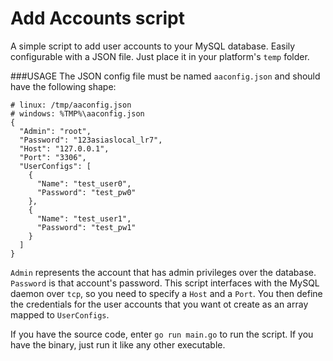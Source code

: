 # Add Accounts script

A simple script to add user accounts to your MySQL database. Easily configurable with a JSON file. Just place it in your platform's `temp` folder.


###USAGE
The JSON config file must be named `aaconfig.json` and should have the following shape:

```
# linux: /tmp/aaconfig.json
# windows: %TMP%\aaconfig.json
{
  "Admin": "root",
  "Password": "123asiaslocal_lr7",
  "Host": "127.0.0.1",
  "Port": "3306",
  "UserConfigs": [
    {
      "Name": "test_user0",
      "Password": "test_pw0"
    },
    {
      "Name": "test_user1",
      "Password": "test_pw1"
    }
  ]
}
```

`Admin` represents the account that has admin privileges over the database. `Password` is that account's password. This script interfaces with the MySQL daemon over `tcp`, so you need to specify a `Host` and a `Port`. You then define the credentials for the user accounts that you want ot create as an array mapped to `UserConfigs`.

If you have the source code, enter `go run main.go` to run the script. If you have the binary, just run it like any other executable.
